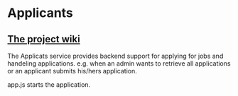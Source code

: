 # Applicants
## [The project wiki](https://microrecruitment.github.io/)
The Applicats service provides backend support for applying for jobs and handeling applications. e.g. when an admin wants to retrieve all applications or an applicant submits his/hers application.

app.js starts the application.
